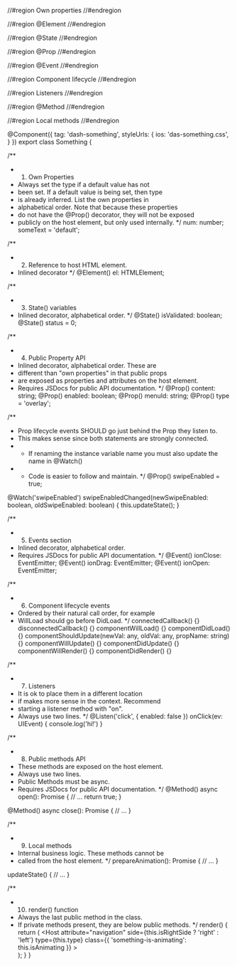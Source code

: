 <!-- BEGIN Copy and paste regions -->

//#region Own properties
//#endregion

//#region @Element
//#endregion

//#region @State
//#endregion

//#region @Prop
//#endregion

//#region @Event
//#endregion

//#region Component lifecycle
//#endregion

//#region Listeners
//#endregion

//#region @Method
//#endregion

//#region Local methods
//#endregion

<!-- END Copy and paste regions -->

<!-- BEGIN Component region documentation -->

@Component({
tag: 'dash-something',
styleUrls: {
ios: 'das-something.css',
}
})
export class Something {

/\*\*

- 1.  Own Properties
- Always set the type if a default value has not
- been set. If a default value is being set, then type
- is already inferred. List the own properties in
- alphabetical order. Note that because these properties
- do not have the @Prop() decorator, they will not be exposed
- publicly on the host element, but only used internally.
  \*/
  num: number;
  someText = 'default';

/\*\*

- 2.  Reference to host HTML element.
- Inlined decorator
  \*/
  @Element() el: HTMLElement;

/\*\*

- 3.  State() variables
- Inlined decorator, alphabetical order.
  \*/
  @State() isValidated: boolean;
  @State() status = 0;

/\*\*

- 4.  Public Property API
- Inlined decorator, alphabetical order. These are
- different than "own properties" in that public props
- are exposed as properties and attributes on the host element.
- Requires JSDocs for public API documentation.
  \*/
  @Prop() content: string;
  @Prop() enabled: boolean;
  @Prop() menuId: string;
  @Prop() type = 'overlay';

/\*\*

- Prop lifecycle events SHOULD go just behind the Prop they listen to.
- This makes sense since both statements are strongly connected.
- - If renaming the instance variable name you must also update the name in @Watch()
- - Code is easier to follow and maintain.
    \*/
    @Prop() swipeEnabled = true;

@Watch('swipeEnabled')
swipeEnabledChanged(newSwipeEnabled: boolean, oldSwipeEnabled: boolean) {
this.updateState();
}

/\*\*

- 5.  Events section
- Inlined decorator, alphabetical order.
- Requires JSDocs for public API documentation.
  \*/
  @Event() ionClose: EventEmitter;
  @Event() ionDrag: EventEmitter;
  @Event() ionOpen: EventEmitter;

/\*\*

- 6.  Component lifecycle events
- Ordered by their natural call order, for example
- WillLoad should go before DidLoad.
  \*/
  connectedCallback() {}
  disconnectedCallback() {}
  componentWillLoad() {}
  componentDidLoad() {}
  componentShouldUpdate(newVal: any, oldVal: any, propName: string) {}
  componentWillUpdate() {}
  componentDidUpdate() {}
  componentWillRender() {}
  componentDidRender() {}

/\*\*

- 7.  Listeners
- It is ok to place them in a different location
- if makes more sense in the context. Recommend
- starting a listener method with "on".
- Always use two lines.
  \*/
  @Listen('click', { enabled: false })
  onClick(ev: UIEvent) {
  console.log('hi!')
  }

/\*\*

- 8.  Public methods API
- These methods are exposed on the host element.
- Always use two lines.
- Public Methods must be async.
- Requires JSDocs for public API documentation.
  \*/
  @Method()
  async open(): Promise<boolean> {
  // ...
  return true;
  }

@Method()
async close(): Promise<void> {
// ...
}

/\*\*

- 9.  Local methods
- Internal business logic. These methods cannot be
- called from the host element.
  \*/
  prepareAnimation(): Promise<void> {
  // ...
  }

updateState() {
// ...
}

/\*\*

- 10. render() function
- Always the last public method in the class.
- If private methods present, they are below public methods.
  \*/
  render() {
  return (
  <Host
  attribute="navigation"
  side={this.isRightSide ? 'right' : 'left'}
  type={this.type}
  class={{
            'something-is-animating': this.isAnimating
          }} >
  <div class='menu-inner page-inner'>
  <slot></slot>
  </div>
  </Host>
  );
  }
  }

<!-- END Component region documentation -->
